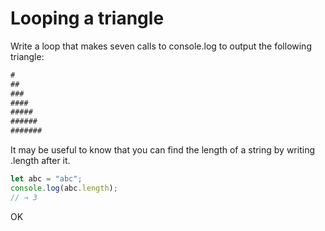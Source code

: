 # Looping a triangle

Write a loop that makes seven calls to console.log to output the following triangle:

```js
#
##
###
####
#####
######
#######
```

It may be useful to know that you can find the length of a string by writing .length after it.

```js
let abc = "abc";
console.log(abc.length);
// → 3
```
OK